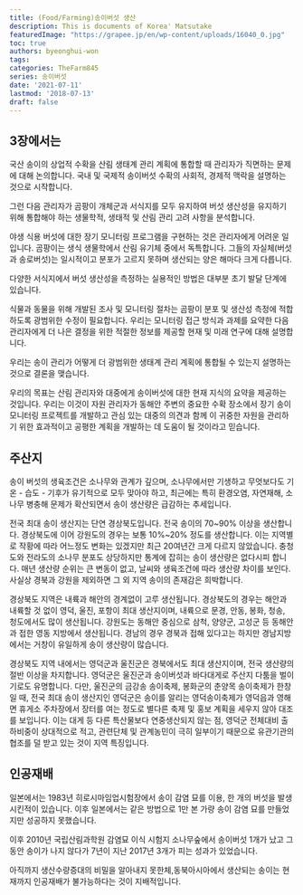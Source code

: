 ```yaml
---
title: (Food/Farming)송이버섯 생산
description: This is documents of Korea' Matsutake
featuredImage: "https://grapee.jp/en/wp-content/uploads/16040_0.jpg"
toc: true
authors: byeonghui-won
tags: 
categories: TheFarm845
series: 송이버섯
date: '2021-07-11'
lastmod: '2018-07-13'
draft: false
---
```


## 3장에서는 

국산 송이의 상업적 수확을 산림 생태계 관리 계획에 통합할 때 관리자가 직면하는 문제에 대해 논의합니다. 국내 및 국제적 송이버섯 수확의 사회적, 경제적 맥락을 설명하는 것으로 시작합니다.

그런 다음 관리자가 곰팡이 개체군과 서식지를 모두 유지하여 버섯 생산성을 유지하기 위해 통합해야 하는 생물학적, 생태적 및 산림 관리 고려 사항을 분석합니다.

야생 식용 버섯에 대한 장기 모니터링 프로그램을 구현하는 것은 관리자에게 어려운 일입니다. 곰팡이는 생식 생물학에서 산림 유기체 중에서 독특합니다. 그들의 자실체(버섯과 송로버섯)는 일시적이고 분포가 고르지 못하며 생산되는 양은 해마다 크게 다릅니다.

다양한 서식지에서 버섯 생산성을 측정하는 실용적인 방법은 대부분 초기 발달 단계에 있습니다.

식물과 동물을 위해 개발된 조사 및 모니터링 절차는 곰팡이 분포 및 생산성 측정에 적합하도록 광범위한 수정이 필요합니다. 우리는 모니터링 접근 방식과 과제를 요약한 다음 관리자에게 더 나은 결정을 위한 적절한 정보를 제공할 현재 및 미래 연구에 대해 설명합니다.

우리는 송이 관리가 어떻게 더 광범위한 생태계 관리 계획에 통합될 수 있는지 설명하는 것으로 결론을 맺습니다.

우리의 목표는 산림 관리자와 대중에게 송이버섯에 대한 현재 지식의 요약을 제공하는 것입니다. 우리는 이것이 자원 관리자가 동해안 주변의 중요한 수확 장소에서 장기 송이 모니터링 프로젝트를 개발하고 관심 있는 대중의 의견과 함께 이 귀중한 자원을 관리하기 위한 효과적이고 공평한 계획을 개발하는 데 도움이 될 것이라고 믿습니다.





## 주산지

송이 버섯의 생육조건은 소나무와 관계가 깊으며, 소나무에서만 기생하고 무엇보다도 기온 - 습도 - 기후가 유기적으로 모두 맞아야 하고, 최근에는 특히 환경오염, 자연재해, 소나무 병충해 문제가 확산되면서 송이 생산량은 급감하는 추세입니다. 

전국 최대 송이 생산지는 단연 경상북도입니다. 전국 송이의 70~90% 이상을 생산합니다. 경상북도에 이어 강원도의 경우는 보통 10%~20% 정도를 생산합니다. 이는 지역별로 작황에 따라 어느정도 변화는 있겠지만 최근 20여년간 크게 다르지 않았습니다. 충청도와 전라도의 소나무 분포도 상당하지만 통계에 잡히는 송이 생산량은 없다시피 합니다. 매년 생산량 순위는 큰 변동이 없고, 날씨와 생육조건에 따라 생산량 차이를 보인다. 사실상 경북과 강원을 제외하면 그 외 지역 송이의 존재감은 희박합니다.

경상북도 지역은 내륙과 해안의 경계없이 고루 생산됩니다. 경상북도의 경우는 해안과 내륙할 것 없이 영덕, 울진, 포항이 최대 생산지이며, 내륙으로 문경, 안동, 봉화, 청송, 청도에서도 많이 생산됩니다. 강원도는 동해안 중심으로 삼척, 양양군, 고성군 등 동해안과 접한 영동 지방에서 생산됩니다. 경남의 경우 경북과 접해 있다고는 하지만 경남지방에서는 거창이 유일하게 송이 생산량이 많습니다. 

경상북도 지역 내에서는 영덕군과 울진군은 경북에서도 최대 생산지이며, 전국 생산량의 절반 이상을 차지합니다. 영덕군은 울진군과 송이버섯과 바다대게로 주산지 다툼을 벌이기로도 유명합니다. 다만, 울진군의 금강송 송이축제, 봉화군의 춘양목 송이축제가 한창일 때, 전국 최대 송이 생산지인 영덕군은 송이를 알리는 영덕송이축제가 영덕읍과 영해면 휴게소 주차장에서 장터를 여는 정도로 별다른 축제 및 홍보 계획을 세우지 않아 대조를 보입니다. 이는 대게 등 다른 특산물보다 연중생산되지 않는 점, 영덕군 전체대비 출하비중이 상대적으로 적고, 관련단체 및 관계농민이 극히 일부이기 때문으로 유관기관의 협조를 덜 받고 있는 것이 지역 특징입니다. 

## 인공재배

일본에서는 1983년 히로시마임업시험장에서 송이 감염 묘를 이용, 한 개의 버섯을 발생시킨적이 있습니다. 이후 일본에서는 같은 방법으로 1만 본 가량 송이 감염 묘를 만들었지만 성공하지 못했습니다.

이후 2010년 국립산림과학원 감염묘 이식 시험지 소나무숲에서 송이버섯 1개가 났고 그동안 송이가 나지 않다가 7년이 지난 2017년 3개가 피는 성과가 있었습니다.

아직까지 생산수량증대의 비밀을 알아내지 못한체,동북아시아에서 생산되는 송이는 현재까지 인공재배가 불가능하다는 것이 지배적입니다. 


